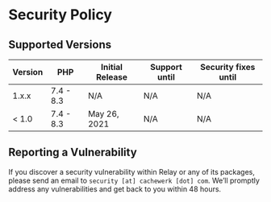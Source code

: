# Security Policy

## Supported Versions


| Version | PHP       | Initial Release | Support until | Security fixes until |
| ------- | --------- | --------------- | ------------- | -------------------- |
| 1.x.x   | 7.4 - 8.3 | N/A             | N/A           | N/A                  |
| < 1.0   | 7.4 - 8.3 | May 26, 2021    | N/A           | N/A                  |

## Reporting a Vulnerability

If you discover a security vulnerability within Relay or any of its packages, please send an email to `security [at] cachewerk [dot] com`. We’ll promptly address any vulnerabilities and get back to you within 48 hours.
